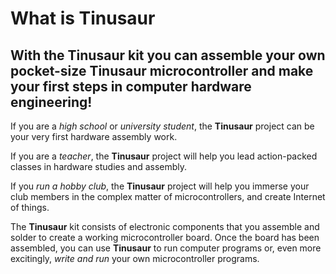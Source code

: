 # What is Tinusaur 

## With the **Tinusaur** kit you can assemble your own pocket-size **Tinusaur** microcontroller and make your first steps in computer hardware engineering!

If you are a _high school_ or _university student_, the **Tinusaur** project can be your very first hardware assembly work.

If you are a _teacher_, the **Tinusaur** project will help you lead action-packed classes in hardware studies and assembly.

If you _run a hobby club_, the **Tinusaur** project will help you immerse your club members in the complex matter of microcontrollers, and create Internet of things.

The **Tinusaur** kit consists of electronic components that you assemble and solder to create a working microcontroller board. Once the board has been assembled, you can use **Tinusaur** to run computer programs or, even more excitingly, _write and run_ your own microcontroller programs.
